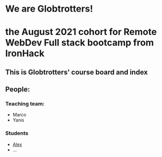 # We are Globtrotters!
# the August 2021 cohort for Remote WebDev Full stack bootcamp from IronHack

## This is Globtrotters' course board and index

## People:
### Teaching team:
- Marco
- Yanis

### Students
- [Alex](https://github.com/AlexVascon/Globtrotters/edit/main/README.md)
- ...
